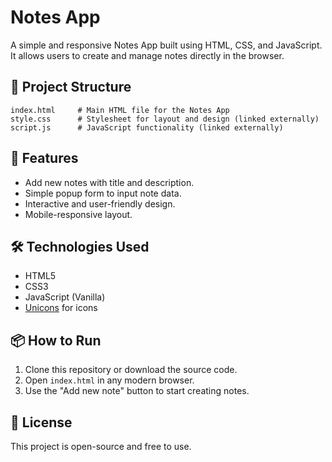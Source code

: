 # Notes App

A simple and responsive Notes App built using HTML, CSS, and JavaScript. It allows users to create and manage notes directly in the browser.

## 📁 Project Structure

```
index.html     # Main HTML file for the Notes App
style.css      # Stylesheet for layout and design (linked externally)
script.js      # JavaScript functionality (linked externally)
```

## 🚀 Features

- Add new notes with title and description.
- Simple popup form to input note data.
- Interactive and user-friendly design.
- Mobile-responsive layout.

## 🛠️ Technologies Used

- HTML5
- CSS3
- JavaScript (Vanilla)
- [Unicons](https://iconscout.com/unicons) for icons

## 📦 How to Run

1. Clone this repository or download the source code.
2. Open `index.html` in any modern browser.
3. Use the "Add new note" button to start creating notes.

## 📄 License

This project is open-source and free to use.

